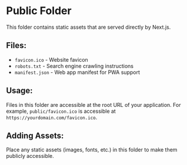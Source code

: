# Public Folder

This folder contains static assets that are served directly by Next.js.

## Files:

- `favicon.ico` - Website favicon
- `robots.txt` - Search engine crawling instructions
- `manifest.json` - Web app manifest for PWA support

## Usage:

Files in this folder are accessible at the root URL of your application.
For example, `public/favicon.ico` is accessible at `https://yourdomain.com/favicon.ico`.

## Adding Assets:

Place any static assets (images, fonts, etc.) in this folder to make them publicly accessible.

